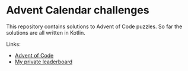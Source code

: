 # Advent Calendar challenges


This repository contains solutions to Advent of Code puzzles. So far the solutions are all written in Kotlin.

Links:
- [Advent of Code](https://adventofcode.com/)
- [My private leaderboard](https://adventofcode.com/2021/leaderboard/private/view/33306)